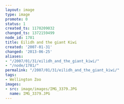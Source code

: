 ```yaml
---
layout: image
type: image
promote: 0
status: 1
created_ts: 1170209032
changed_ts: 1372159499
node_id: 1781
title: Eilidh and the giant Kiwi
created: '2007-01-31'
changed: '2013-06-25'
aliases:
- "/2007/01/31/eilidh_and_the_giant_kiwi/"
- "/node/1781/"
permalink: "/2007/01/31/eilidh_and_the_giant_kiwi/"
tags:
- Wellington Zoo
images:
- src: image/images/IMG_3379.JPG
  name: IMG_3379.JPG
---
```


